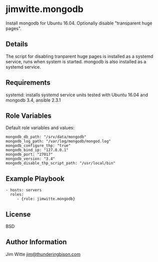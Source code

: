 jimwitte.mongodb
==============
Install mongodb for Ubuntu 16.04. Optionally disable "transparent huge pages".

Details
-------
The script for disabling tranparent huge pages is installed as a systemd service, runs when system is started.
mongodb is also installed as a systemd service.

Requirements
------------
systemd: installs systemd service units
tested with Ubuntu 16.04 and mongodb 3.4, ansible 2.3.1

Role Variables
--------------
Default role variables and values:

```
mongodb_db_path: "/srv/data/mongodb"
mongodb_log_path: "/var/log/mongodb/mongod.log"
mongodb_configure_thp: "true"
mongodb_bind_ip: "127.0.0.1"
mongodb_port: "27017"
mongodb_version: "3.4"
mongodb_disable_thp_script_path: "/usr/local/bin"
```

Example Playbook
----------------
    - hosts: servers
      roles:
         - {role: jimwitte.mongodb}

License
-------
BSD

Author Information
------------------
Jim Witte
jim@thunderingbison.com
